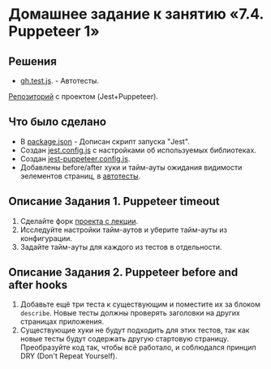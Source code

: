 # Домашнее задание к занятию «7.4. Puppeteer 1»

## Решения
* <a href="https://github.com/Nephedov/jsaqa-code-Nephedov93/blob/main/7.4/puppeteer/gh.test.js">gh.test.js</a>. - Автотесты.

<a href="https://github.com/Nephedov/jsaqa-code-Nephedov93/tree/main/7.4/puppeteer">Репозиторий</a> с проектом (Jest+Puppeteer).

## Что было сделано
* В <a href="https://github.com/Nephedov/jsaqa-code-Nephedov93/blob/main/7.4/puppeteer/package.json">package.json</a> - Дописан скрипт запуска "Jest".
* Создан <a href="https://github.com/Nephedov/jsaqa-code-Nephedov93/blob/main/7.4/puppeteer/jest.config.js">jest.config.js</a> c настройками об используемых библиотеках.
* Создан <a href="https://github.com/Nephedov/jsaqa-code-Nephedov93/blob/main/7.4/puppeteer/jest-puppeteer.config.js">jest-puppeteer.config.js</a>.
* Добавлены before/after хуки и тайм-ауты ожидания видимости эелементов страниц, в <a href="https://github.com/Nephedov/jsaqa-code-Nephedov93/blob/main/7.4/puppeteer/gh.test.js">автотесты</a>.


## Описание Задания 1. Puppeteer timeout

1. Сделайте форк [проекта с лекции](https://github.com/netology-code/jsaqa-code/tree/main/7.4/puppeteer).
2. Исследуйте настройки тайм-аутов и уберите тайм-ауты из конфигурации.
3. Задайте тайм-ауты для каждого из тестов в отдельности.


## Описание Задания 2. Puppeteer before and after hooks

1. Добавьте ещё три теста к существующим и поместите их за блоком `describe`. 
Новые тесты должны проверять заголовки на других страницах приложения.   
3. Существующие хуки не будут подходить для этих тестов, так как новые тесты будут содержать другую стартовую страницу. 
Преобразуйте код так, чтобы всё работало, и соблюдался принцип DRY (Don't Repeat Yourself).
